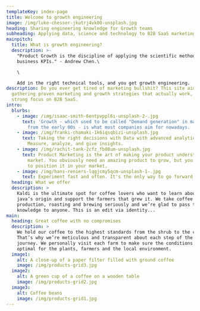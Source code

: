 ```yaml
---
templateKey: index-page
title: Welcome to growth engineering
image: /img/luke-chesser-jkutrj4vk00-unsplash.jpg
heading: Sharing engineering knowledge for Growth teams
subheading: Applying data, science and technology to B2B SaaS marketing
mainpitch:
  title: What is growth engineering?
  description: >-
    "Product Growth is the discipline of applying the scientific method to
    business KPIs." - Andrew Chen.\  

    \

    Add in the right technical tools, and you get growth engineering.
description: Do you ever get tired of marketing bullshit? This site aims at
  gathering proven marketing and growth strategies that actually work, with a
  strong focus on B2B SaaS.
intro:
  blurbs:
    - image: /img/isaac-smith-6entpvppl6i-unsplash-2-.jpg
      text: 'Growth - which used to be called "Demand generation" in marketing teams
        from the early 00s - is what most companies aim for nowadays. '
    - image: /img/franki-chamaki-1k6iqsqbizi-unsplash.jpg
      text: Taking the right decisions with Data with advanced analytics. How?
        Measure, analyze, and give insights.
    - image: /img/rachit-tank-2cfz_fb08um-unsplash.jpg
      text: Product Marketing is the art of making your product understandable to your
        market. You obviously need an amazing product to grow, but you also need
        to position it in your market.
    - image: /img/hans-reniers-lqgjcmy5qcm-unsplash-1-.jpg
      text: Experiment fast and often. It's the only way to go forward.
  heading: What we offer
  description: >
    Kaldi is the ultimate spot for coffee lovers who want to learn about their
    java’s origin and support the farmers that grew it. We take coffee
    production, roasting and brewing seriously and we’re glad to pass that
    knowledge to anyone. This is an edit via identity...
main:
  heading: Great coffee with no compromises
  description: >
    We hold our coffee to the highest standards from the shrub to the cup.
    That’s why we’re meticulous and transparent about each step of the coffee’s
    journey. We personally visit each farm to make sure the conditions are
    optimal for the plants, farmers and the local environment.
  image1:
    alt: A close-up of a paper filter filled with ground coffee
    image: /img/products-grid3.jpg
  image2:
    alt: A green cup of a coffee on a wooden table
    image: /img/products-grid2.jpg
  image3:
    alt: Coffee beans
    image: /img/products-grid1.jpg
---
```

